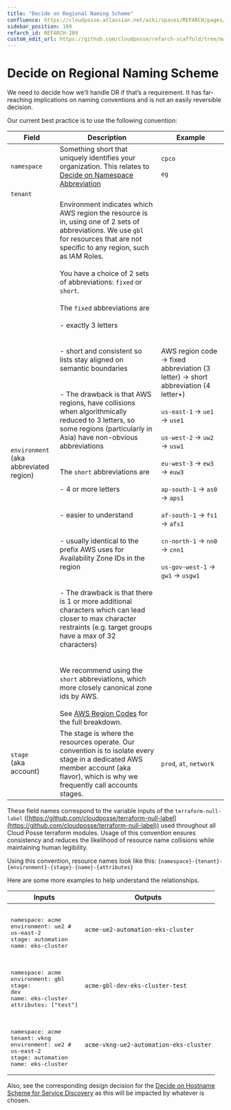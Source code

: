 ```yaml
---
title: "Decide on Regional Naming Scheme"
confluence: https://cloudposse.atlassian.net/wiki/spaces/REFARCH/pages/1175355513/REFARCH-209+-+Decide+on+Regional+Naming+Scheme
sidebar_position: 100
refarch_id: REFARCH-209
custom_edit_url: https://github.com/cloudposse/refarch-scaffold/tree/main/docs/docs/fundamentals/design-decisions/cold-start/decide-on-regional-naming-scheme.md
---
```


# Decide on Regional Naming Scheme

We need to decide how we’ll handle DR if that’s a requirement. It has far-reaching implications on naming conventions
and is not an easily reversible decision.

Our current best practice is to use the following convention:

| **Field**                                   | **Description**                                                                                                                                                                                                                                                                                                                                                                                                                                                                                                                                                                                                                                                                                                                                                                                                                                                                                                                                                                                                                                                                                                                                                                                                                    | **Example**                                                                                                                                                                                                                                                                                                                                                        |
| ------------------------------------------- | ---------------------------------------------------------------------------------------------------------------------------------------------------------------------------------------------------------------------------------------------------------------------------------------------------------------------------------------------------------------------------------------------------------------------------------------------------------------------------------------------------------------------------------------------------------------------------------------------------------------------------------------------------------------------------------------------------------------------------------------------------------------------------------------------------------------------------------------------------------------------------------------------------------------------------------------------------------------------------------------------------------------------------------------------------------------------------------------------------------------------------------------------------------------------------------------------------------------------------------- | ------------------------------------------------------------------------------------------------------------------------------------------------------------------------------------------------------------------------------------------------------------------------------------------------------------------------------------------------------------------ |
| `namespace`                                 | Something short that uniquely identifies your organization. This relates to [Decide on Namespace Abbreviation](/reference-architecture/fundamentals/design-decisions/cold-start/decide-on-namespace-abbreviation)                                                                                                                                                                                                                                                                                                                                                                                                                                                                                                                                                                                                                                                                                                                                                                                                                                                                                                                                                                                                                  | `cpco`<br/><br/>`eg`                                                                                                                                                                                                                                                                                                                                               |
| `tenant`                                    |                                                                                                                                                                                                                                                                                                                                                                                                                                                                                                                                                                                                                                                                                                                                                                                                                                                                                                                                                                                                                                                                                                                                                                                                                                    |                                                                                                                                                                                                                                                                                                                                                                    |
| `environment` <br/>(aka abbreviated region) | Environment indicates which AWS region the resource is in, using one of 2 sets of abbreviations. We use `gbl` for resources that are not specific to any region, such as IAM Roles. <br/><br/>You have a choice of 2 sets of abbreviations: `fixed` or `short`.<br/><br/>The `fixed` abbreviations are<br/><br/>- exactly 3 letters<br/><br/><br/>- short and consistent so lists stay aligned on semantic boundaries<br/><br/><br/>- The drawback is that AWS regions, have collisions when algorithmically reduced to 3 letters, so some regions (particularly in Asia) have non-obvious abbreviations<br/><br/><br/>The `short` abbreviations are<br/><br/>- 4 or more letters<br/><br/><br/>- easier to understand<br/><br/><br/>- usually identical to the prefix AWS uses for Availability Zone IDs in the region<br/><br/><br/>- The drawback is that there is 1 or more additional characters which can lead closer to max character restraints (e.g. target groups have a max of 32 characters)<br/><br/><br/>We recommend using the `short` abbreviations, which more closely canonical zone ids by AWS.<br/><br/>See [AWS Region Codes](/reference-architecture/reference/aws/aws-region-codes) for the full breakdown. | AWS region code → fixed abbreviation (3 letter) → short abbreviation (4 letter+)<br/><br/>`us-east-1` → `ue1` → `use1`<br/><br/>`us-west-2` → `uw2` → `usw1`<br/><br/>`eu-west-3` → `ew3` → `euw3`<br/><br/>`ap-south-1` → `as0` → `aps1`<br/><br/>`af-south-1` → `fs1` → `afs1`<br/><br/>`cn-north-1` → `nn0` → `cnn1`<br/><br/>`us-gov-west-1` → `gw1` → `usgw1` |
| `stage` <br/>(aka account)                  | The stage is where the resources operate. Our convention is to isolate every stage in a dedicated AWS member account (aka flavor), which is why we frequently call accounts stages.                                                                                                                                                                                                                                                                                                                                                                                                                                                                                                                                                                                                                                                                                                                                                                                                                                                                                                                                                                                                                                                | `prod`, `at`, `network`                                                                                                                                                                                                                                                                                                                                            |

These field names correspond to the variable inputs of the `terraform-null-label`
([https://github.com/cloudposse/terraform-null-label](https://github.com/cloudposse/terraform-null-label)) used
throughout all Cloud Posse terraform modules. Usage of this convention ensures consistency and reduces the likelihood of
resource name collisions while maintaining human legibility.

Using this convention, resource names look like this: `{namespace}-{tenant}-{environment}-{stage}-{name}-{attributes}`

Here are some more examples to help understand the relationships.

| **Inputs**                                                                                                                         | **Outputs**                            |
| ---------------------------------------------------------------------------------------------------------------------------------- | -------------------------------------- |
| <pre><br/>namespace: acme<br/>environment: ue2 # us-east-2<br/>stage: automation<br/>name: eks-cluster<br/></pre>                  | `acme-ue2-automation-eks-cluster`      |
| <pre><br/>namespace: acme<br/>environment: gbl<br/>stage: dev<br/>name: eks-cluster<br/>attributes: ["test"]<br/></pre>            | `acme-gbl-dev-eks-cluster-test`        |
| <pre><br/>namespace: acme<br/>tenant: vkng<br/>environment: ue2 # us-east-2<br/>stage: automation<br/>name: eks-cluster<br/></pre> | `acme-vkng-ue2-automation-eks-cluster` |

Also, see the corresponding design decision for the
[Decide on Hostname Scheme for Service Discovery](/reference-architecture/fundamentals/design-decisions/foundational-platform/decide-on-hostname-scheme-for-service-discovery)
as this will be impacted by whatever is chosen.
